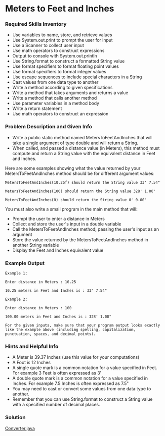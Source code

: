 # Meters to Feet and Inches 

### Required Skills Inventory

* Use variables to name, store, and retrieve values
* Use System.out.print to prompt the user for input
* Use a Scanner to collect user input
* Use math operators to construct expressions
* Output to console with System.out.println
* Use String.format to construct a formatted String value
* Use format specifiers to format floating point values
* Use format specifiers to format integer values
* Use escape sequences to include special characters in a String
* Cast values from one data type to another
* Write a method according to given specifications
* Write a method that takes arguments and returns a value
* Write a method that calls another method
* Use parameter variables in a method body
* Write a return statement
* Use math operators to construct an expression

### Problem Description and Given Info

* Write a public static method named MetersToFeetAndInches that will take a single argument of type double and will return a String. 
* When called, and passed a distance value (in Meters), this method must compute and return a String value with the equivalent distance in Feet and Inches.

Here are some examples showing what the value returned by your MetersToFeetAndInches method should be for different argument values:

    MetersToFeetAndInches(10.25f) should return the String value 33' 7.54"
    
    MetersToFeetAndInches(100) should return the String value 328' 1.00"
    
    MetersToFeetAndInches(0) should return the String value 0' 0.00"

You must also write a small program in the main method that will:

* Prompt the user to enter a distance in Meters
* Collect and store the user's input in a double variable
* Call the MetersToFeetAndInches method, passing the user's input as an argument
* Store the value returned by the MetersToFeetAndInches method in another String variable
* Display the Feet and Inches equivalent value 

### Example Output

    Example 1:

    Enter distance in Meters : 10.25

    10.25 meters in Feet and Inches is : 33' 7.54"
    
    Example 2:

    Enter distance in Meters : 100

    100.00 meters in Feet and Inches is : 328' 1.00"
    
    For the given inputs, make sure that your program output looks exactly like the example above (including spelling, capitalization, punctuation, spaces, and decimal points).

### Hints and Helpful Info

* A Meter is 39.37 Inches (use this value for your computations)
* A Foot is 12 Inches
* A single quote mark is a common notation for a value specified in Feet. For example 3 Feet is often expressed as 3'
* A double quote mark is a common notation for a value specified in Inches. For example 7.5 Inches is often expressed as 7.5"
* You may need to cast or convert some values from one data type to another.
* Remember that you can use String.format to construct a String value with a specified number of decimal places.

### Solution 

[Converter.java](https://github.com/Mun-Min/Java_OOP/blob/main/Projects_01/Meters_to_Feet_and_Inches/Converter.java)